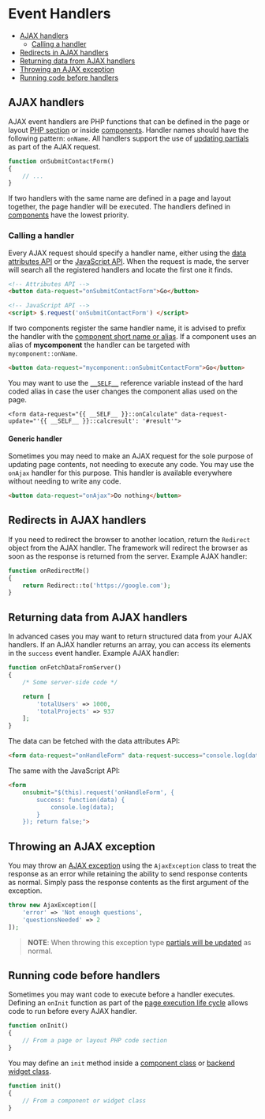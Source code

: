 # Event Handlers

- [AJAX handlers](#ajax-handlers)
    - [Calling a handler](#calling-handlers)
- [Redirects in AJAX handlers](#redirects-in-handlers)
- [Returning data from AJAX handlers](#returning-data-from-handlers)
- [Throwing an AJAX exception](#throw-ajax-exception)
- [Running code before handlers](#before-handler)

<a name="ajax-handlers"></a>
## AJAX handlers

AJAX event handlers are PHP functions that can be defined in the page or layout [PHP section](../cms/themes#php-section) or inside [components](../cms/components). Handler names should have the following pattern: `onName`. All handlers support the use of [updating partials](../ajax/update-partials) as part of the AJAX request.

```php
function onSubmitContactForm()
{
    // ...
}
```

If two handlers with the same name are defined in a page and layout together, the page handler will be executed. The handlers defined in [components](../cms/components) have the lowest priority.

<a name="calling-handlers"></a>
### Calling a handler

Every AJAX request should specify a handler name, either using the [data attributes API](../ajax/attributes-api) or the [JavaScript API](../ajax/javascript-api). When the request is made, the server will search all the registered handlers and locate the first one it finds.

```html
<!-- Attributes API -->
<button data-request="onSubmitContactForm">Go</button>

<!-- JavaScript API -->
<script> $.request('onSubmitContactForm') </script>
```

If two components register the same handler name, it is advised to prefix the handler with the [component short name or alias](../cms/components#aliases). If a component uses an alias of **mycomponent** the handler can be targeted with `mycomponent::onName`.

```html
<button data-request="mycomponent::onSubmitContactForm">Go</button>
```

You may want to use the [`__SELF__`](../plugin/components#referencing-self) reference variable instead of the hard coded alias in case the user changes the component alias used on the page.

```twig
<form data-request="{{ __SELF__ }}::onCalculate" data-request-update="'{{ __SELF__ }}::calcresult': '#result'">
```

#### Generic handler

Sometimes you may need to make an AJAX request for the sole purpose of updating page contents, not needing to execute any code. You may use the `onAjax` handler for this purpose. This handler is available everywhere without needing to write any code.

```html
<button data-request="onAjax">Do nothing</button>
```

<a name="redirects-in-handlers"></a>
## Redirects in AJAX handlers

If you need to redirect the browser to another location, return the `Redirect` object from the AJAX handler. The framework will redirect the browser as soon as the response is returned from the server. Example AJAX handler:

```php
function onRedirectMe()
{
    return Redirect::to('https://google.com');
}
```

<a name="returning-data-from-handlers"></a>
## Returning data from AJAX handlers

In advanced cases you may want to return structured data from your AJAX handlers. If an AJAX handler returns an array, you can access its elements in the `success` event handler. Example AJAX handler:

```php
function onFetchDataFromServer()
{
    /* Some server-side code */

    return [
        'totalUsers' => 1000,
        'totalProjects' => 937
    ];
}
```

The data can be fetched with the data attributes API:

```html
<form data-request="onHandleForm" data-request-success="console.log(data)">
```

The same with the JavaScript API:

```html
<form
    onsubmit="$(this).request('onHandleForm', {
        success: function(data) {
            console.log(data);
        }
    }); return false;">
```

<a name="throw-ajax-exception"></a>
## Throwing an AJAX exception

You may throw an [AJAX exception](../services/error-log#ajax-exception) using the `AjaxException` class to treat the response as an error while retaining the ability to send response contents as normal. Simply pass the response contents as the first argument of the exception.

```php
throw new AjaxException([
    'error' => 'Not enough questions',
    'questionsNeeded' => 2
]);
```

> **NOTE**: When throwing this exception type [partials will be updated](../ajax/update-partials) as normal.

<a name="before-handler"></a>
## Running code before handlers

Sometimes you may want code to execute before a handler executes. Defining an `onInit` function as part of the [page execution life cycle](../cms/layouts#dynamic-pages) allows code to run before every AJAX handler.

```php
function onInit()
{
    // From a page or layout PHP code section
}
```

You may define an `init` method inside a [component class](../plugin/components#page-cycle-init) or [backend widget class](../backend/widgets).

```php
function init()
{
    // From a component or widget class
}
```
